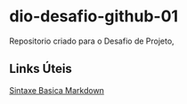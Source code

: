 # dio-desafio-github-01
Repositorio  criado para o Desafio de Projeto,


## Links Úteis
[Sintaxe Basica Markdown](https://www.markdowguide.org/basic-syntax/)
